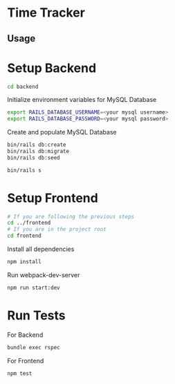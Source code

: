 Time Tracker
==============

Usage
-----

Setup Backend
=============

```bash
cd backend
```

Initialize environment variables for MySQL Database

```bash
export RAILS_DATABASE_USERNAME=<your mysql username>
export RAILS_DATABASE_PASSWORD=<your mysql password>
```
Create and populate MySQL Database

```bash
bin/rails db:create
bin/rails db:migrate
bin/rails db:seed

bin/rails s
```

Setup Frontend
==============

```bash
# If you are following the previous steps
cd ../frontend
# If you are in the project root
cd frontend
```

Install all dependencies

```bash
npm install
```

Run webpack-dev-server

```bash
npm run start:dev
```

Run Tests
=========

For Backend

```bash
bundle exec rspec
```

For Frontend

```bash
npm test
```
